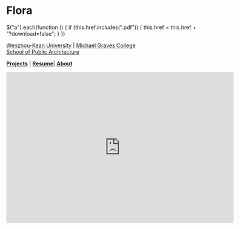 # Flora
$("a").each(function () {
    if (this.href.includes(".pdf")) {
        this.href = this.href + "?download=false";
    }
})

[Wenzhou-Kean University](https://wku.edu.cn/) | [Michael Graves College<br/>
School of Public Architecture](http://design.wku.edu.cn/)<br/>

**[Projects](https://ZMRFlora.github.io/Portfolio/Projects)** | **[Resume](https://github.com/ZMRFlora/Portfolio/raw/main/Files/Mengru's%20Resume.pdf)**| **[About](https://ZMRFlora.github.io/Portfolio/About)** 

<iframe width="600" height="400" allowfullscreen style="border-style:none;" src="https://cdn.pannellum.org/2.5/pannellum.htm#panorama=https%3A//zmrflora.github.io/Portfolio/Images/21-Spring/rep-photosphere.jpg&autoLoad=true"></iframe>
